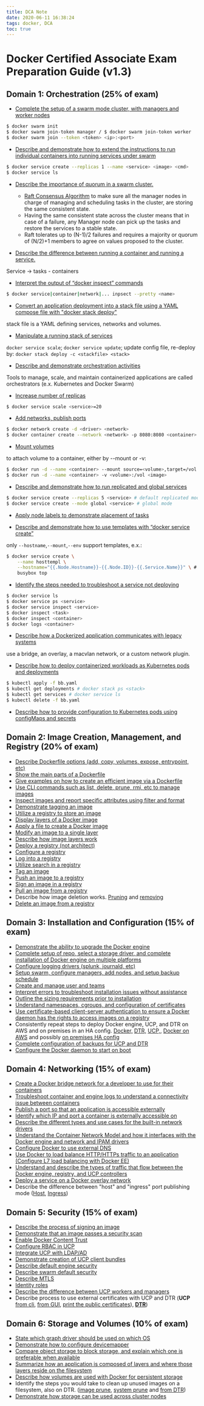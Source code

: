 ```yaml
---
title: DCA Note
date: 2020-06-11 16:38:24
tags: docker, DCA
toc: true
---
```


# Docker Certified Associate Exam Preparation Guide (v1.3)

## Domain 1: Orchestration (25% of exam)

- [Complete the setup of a swarm mode cluster, with managers and worker nodes](https://docs.docker.com/engine/swarm/swarm-tutorial/create-swarm/)

``` bash
$ docker swarm init
$ docker swarm join-token manager / $ docker swarm join-token worker
$ docker swarm join --token <token> <ip>:<port>
```

- [Describe and demonstrate how to extend the instructions to run individual containers into running services under swarm](https://docs.docker.com/engine/swarm/swarm-tutorial/deploy-service/)

``` bash
$ docker service create --replicas 1 --name <service> <image> <cmd>
$ docker service ls
```

- [Describe the importance of quorum in a swarm cluster.](https://docs.docker.com/engine/swarm/raft/)

    - [Raft Consensus Algorithm](http://thesecretlivesofdata.com/raft/) to make sure all the manager nodes in charge of managing and scheduling tasks in the cluster, are storing the same consistent state. 
    - Having the same consistent state across the cluster means that in case of a failure, any Manager node can pick up the tasks and restore the services to a stable state.
    - Raft tolerates up to (N-1)/2 failures and requires a majority or quorum of (N/2)+1 members to agree on values proposed to the cluster.

- [Describe the difference between running a container and running a service.](https://docs.docker.com/engine/swarm/how-swarm-mode-works/services/#services-tasks-and-containers)

Service -> tasks - containers

- [Interpret the output of “docker inspect” commands](https://docs.docker.com/engine/swarm/swarm-tutorial/inspect-service/)

``` bash
$ docker service|container|network|... inpsect --pretty <name>
```

- [Convert an application deployment into a stack file using a YAML compose file with "docker stack deploy"](https://docs.docker.com/engine/swarm/stack-deploy/)

stack file is a YAML defining services, networks and volumes.

- [Manipulate a running stack of services](https://docs.docker.com/engine/reference/commandline/stack_services/#related-commands)

`docker service scale`; `docker service update`; update config file, re-deploy by: `docker stack deploy -c <stackfile> <stack>`

- [Describe and demonstrate orchestration activities](https://docs.docker.com/get-started/orchestration/)

Tools to manage, scale, and maintain containerized applications are called orchestrators (e.x. Kubernetes and Docker Swarm)

- [Increase number of replicas](https://docs.docker.com/engine/reference/commandline/service_scale/)

```bash
$ docker service scale <service>=20
```
- [Add networks, publish ports](https://docs.docker.com/network/) 

``` bash
$ docker network create -d <driver> <network>
$ docker container create --network <network> -p 8080:8080 <container>
```

- [Mount volumes](https://docs.docker.com/storage/volumes/)

to attach volume to a container, either by --mount or -v:

```bash
$ docker run -d --name <container> --mount source=<volume>,target=/vol <image>
$ docker run -d --name <container> -v <volume>:/vol <image>
```

- [Describe and demonstrate how to run replicated and global services](https://docs.docker.com/engine/swarm/how-swarm-mode-works/services/#replicated-and-global-services)

```bash
$ docker service create --replicas 5 <service> # default replicated mode
$ docker service create --mode global <service> # global mode
```

- [Apply node labels to demonstrate placement of tasks](https://success.docker.com/article/using-contraints-and-labels-to-control-the-placement-of-containers)

- [Describe and demonstrate how to use templates with “docker service create”](https://docs.docker.com/engine/reference/commandline/service_create/#create-services-using-templates)

only `--hostname`,`--mount`,`--env` support templates, e.x.:
```bash
$ docker service create \
    --name hosttempl \
    --hostname="{{.Node.Hostname}}-{{.Node.ID}}-{{.Service.Name}}" \ # default container ID
    busybox top
```

- [Identify the steps needed to troubleshoot a service not deploying](https://success.docker.com/article/swarm-troubleshooting-methodology)

```bash
$ docker service ls
$ docker service ps <service>
$ docker service inspect <service>
$ docker inspect <task>
$ docker inspect <container>
$ docker logs <container>
```

- [Describe how a Dockerized application communicates with legacy systems](https://docs.docker.com/config/containers/container-networking/)

use a bridge, an overlay, a macvlan network, or a custom network plugin.

- [Describe how to deploy containerized workloads as Kubernetes pods and deployments](https://docs.docker.com/get-started/kube-deploy/)

```bash
$ kubectl apply -f bb.yaml
$ kubectl get deployments # docker stack ps <stack>
$ kubectl get services # docker service ls
$ kubectl delete -f bb.yaml
```

- [Describe how to provide configuration to Kubernetes pods using configMaps and secrets](https://opensource.com/article/19/6/introduction-kubernetes-secrets-and-configmaps)

## Domain 2: Image Creation, Management, and Registry (20% of exam)
- [Describe Dockerfile options (add, copy, volumes, expose, entrypoint, etc)](https://docs.docker.com/engine/reference/builder/#from)
- [Show the main parts of a Dockerfile](https://docs.docker.com/engine/reference/builder/#dockerfile-examples)
- [Give examples on how to create an efficient image via a Dockerfile](https://docs.docker.com/engine/userguide/eng-image/dockerfile_best-practices/)
- [Use CLI commands such as list, delete, prune, rmi, etc to manage images](https://docs.docker.com/engine/reference/commandline/image/#usage)
- [Inspect images and report specific attributes using filter and format](https://docs.docker.com/engine/reference/commandline/inspect/#extended-description)
- [Demonstrate tagging an image](https://docs.docker.com/engine/reference/commandline/tag/)
- [Utilize a registry to store an image](https://docs.docker.com/registry/deploying/#run-a-local-registry)
- [Display layers of a Docker image](https://docs.docker.com/engine/reference/commandline/image_history/)
- [Apply a file to create a Docker image](https://docs.docker.com/engine/reference/commandline/image_load/)
- [Modify an image to a single layer](https://docs.docker.com/develop/develop-images/dockerfile_best-practices/#minimize-the-number-of-layers)
- [Describe how image layers work](https://docs.docker.com/storage/storagedriver/#images-and-layers)
- [Deploy a registry (not architect)](https://docs.docker.com/registry/deploying/)
- [Configure a registry](https://docs.docker.com/registry/configuration/)
- [Log into a registry](https://docs.docker.com/engine/reference/commandline/login/#parent-command)
- [Utilize search in a registry](https://docs.docker.com/engine/reference/commandline/search/)
- [Tag an image](https://docs.docker.com/engine/reference/commandline/tag/)
- [Push an image to a registry](https://docs.docker.com/engine/reference/commandline/push/)
- [Sign an image in a registry](https://docs.docker.com/datacenter/dtr/2.4/guides/user/manage-images/sign-images/)
- [Pull an image from a registry](https://docs.docker.com/engine/reference/commandline/pull/)
- Describe how image deletion works. [Pruning](https://docs.docker.com/config/pruning/) and [removing](https://docs.docker.com/engine/reference/commandline/rmi/)
- [Delete an image from a registry](https://docs.docker.com/datacenter/dtr/2.0/repos-and-images/delete-an-image/)

## Domain 3: Installation and Configuration (15% of exam)
- [Demonstrate the ability to upgrade the Docker engine](https://docs.docker.com/install/linux/docker-ce/ubuntu/#upgrade-docker-engine---community)
- [Complete setup of repo, select a storage driver, and complete installation of Docker
engine on multiple platforms](https://docs.docker.com/install/)
- [Configure logging drivers (splunk, journald, etc)](https://docs.docker.com/config/containers/logging/configure/)
- [Setup swarm, configure managers, add nodes, and setup backup schedule](https://docs.docker.com/engine/swarm/admin_guide/)
- [Create and manage user and teams](https://docs.docker.com/datacenter/dtr/2.4/guides/admin/manage-users/create-and-manage-teams/)
- [Interpret errors to troubleshoot installation issues without assistance](https://docs.docker.com/config/daemon/#troubleshoot-the-daemon)
- [Outline the sizing requirements prior to installation](https://docs.docker.com/datacenter/ucp/2.2/guides/admin/install/system-requirements/#hardware-and-software-requirements)
- [Understand namespaces, cgroups, and configuration of certificates](https://docs.docker.com/engine/docker-overview/#namespaces)
- [Use certificate-based client-server authentication to ensure a Docker daemon has the
rights to access images on a registry](https://docs.docker.com/engine/security/certificates/)
- Consistently repeat steps to deploy Docker engine, UCP, and DTR on AWS and on
premises in an HA config. [Docker,](https://docs.docker.com/install/linux/docker-ce/ubuntu/) [DTR,](https://docs.docker.com/datacenter/dtr/2.3/guides/admin/install/) [UCP,](https://docs.docker.com/ee/ucp/), [Docker on AWS](https://docs.docker.com/docker-for-aws/) and possibly [on premises HA config](https://docs.docker.com/engine/swarm/admin_guide/#add-manager-nodes-for-fault-tolerance)
- [Complete configuration of backups for UCP and DTR](https://docs.docker.com/datacenter/ucp/2.2/guides/admin/backups-and-disaster-recovery/)
- [Configure the Docker daemon to start on boot](https://docs.docker.com/install/linux/linux-postinstall/)

## Domain 4: Networking (15% of exam)
- [Create a Docker bridge network for a developer to use for their containers](https://docs.docker.com/network/network-tutorial-standalone/)
- [Troubleshoot container and engine logs to understand a connectivity issue between
containers](https://success.docker.com/article/troubleshooting-container-networking)
- [Publish a port so that an application is accessible externally](https://github.com/wsargent/docker-cheat-sheet#exposing-ports)
- [Identify which IP and port a container is externally accessible on](https://docs.docker.com/engine/reference/commandline/port/#examples)
- [Describe the different types and use cases for the built-in network drivers](https://blog.docker.com/2016/12/understanding-docker-networking-drivers-use-cases/)
- [Understand the Container Network Model and how it interfaces with the Docker engine
and network and IPAM drivers](https://success.docker.com/article/networking/)
- [Configure Docker to use external DNS](https://gist.github.com/Evalle/7b21e0357c137875a03480428a7d6bf6)
- [Use Docker to load balance HTTP/HTTPs traffic to an application (Configure L7 load
balancing with Docker EE)](https://docs.docker.com/datacenter/ucp/2.2/guides/admin/configure/use-a-load-balancer/#configuration-examples)
- [Understand and describe the types of traffic that flow between the Docker engine,
registry, and UCP controllers](https://success.docker.com/article/networking/)
- [Deploy a service on a Docker overlay network](https://docs.docker.com/network/overlay/)
- Describe the difference between "host" and "ingress" port publishing mode ([Host](https://docs.docker.com/engine/swarm/services/#publish-a-services-ports-directly-on-the-swarm-node), [Ingress](https://docs.docker.com/engine/swarm/ingress/))

## Domain 5: Security (15% of exam)
- [Describe the process of signing an image](https://docs.docker.com/engine/security/trust/content_trust/#push-trusted-content)
- [Demonstrate that an image passes a security scan](https://docs.docker.com/datacenter/dtr/2.5/guides/admin/configure/set-up-vulnerability-scans/)
- [Enable Docker Content Trust](https://docs.docker.com/engine/security/trust/content_trust/)
- [Configure RBAC in UCP](https://docs.docker.com/datacenter/ucp/2.2/guides/access-control/)
- [Integrate UCP with LDAP/AD](https://docs.docker.com/datacenter/ucp/2.2/guides/admin/configure/external-auth/)
- [Demonstrate creation of UCP client bundles](https://blog.docker.com/2017/09/get-familiar-docker-enterprise-edition-client-bundles/)
- [Describe default engine security](https://docs.docker.com/engine/security/security/)
- [Describe swarm default security](https://docs.docker.com/engine/swarm/how-swarm-mode-works/pki/)
- [Describe MTLS](https://diogomonica.com/2017/01/11/hitless-tls-certificate-rotation-in-go/)
- [Identity roles](https://docs.docker.com/datacenter/ucp/2.2/guides/access-control/permission-levels/#roles)
- [Describe the difference between UCP workers and managers](https://docs.docker.com/datacenter/ucp/2.2/guides/architecture/)
- Describe process to use external certificates with UCP and DTR (**UCP** [from cli](https://success.docker.com/article/how-do-i-provide-an-externally-generated-security-certificate-during-the-ucp-command-line-installation), [from GUI](https://docs.docker.com/ee/ucp/admin/configure/use-your-own-tls-certificates/#configure-ucp-to-use-your-own-tls-certificates-and-keys), [print the public certificates](https://docs.docker.com/datacenter/ucp/3.0/reference/cli/dump-certs/)), [**DTR**](https://docs.docker.com/ee/dtr/admin/configure/use-your-own-tls-certificates/))

## Domain 6: Storage and Volumes (10% of exam)
- [State which graph driver should be used on which OS](https://docs.docker.com/storage/storagedriver/select-storage-driver/)
- [Demonstrate how to configure devicemapper](https://docs.docker.com/storage/storagedriver/device-mapper-driver/#configure-docker-with-the-devicemapper-storage-driver)
- [Compare object storage to block storage, and explain which one is preferable when
available](https://rancher.com/block-object-file-storage-containers/)
- [Summarize how an application is composed of layers and where those layers reside on
the filesystem](https://docs.docker.com/storage/storagedriver/#images-and-layers)
- [Describe how volumes are used with Docker for persistent storage](https://docs.docker.com/storage/volumes/)
- Identify the steps you would take to clean up unused images on a filesystem, also on DTR.
([image prune](https://docs.docker.com/engine/reference/commandline/image_prune/), [system prune](https://docs.docker.com/engine/reference/commandline/system_prune/) and [from DTR](https://docs.docker.com/ee/dtr/user/manage-images/delete-images/))
- [Demonstrate how storage can be used across cluster nodes](https://docs.docker.com/engine/extend/legacy_plugins/#volume-plugins)

